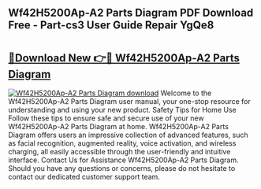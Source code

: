 ## Wf42H5200Ap-A2 Parts Diagram PDF Download Free - Part-cs3 User Guide Repair YgQe8

# <h2><a href="http://dfql3xl.blite.top/?on=Wf42H5200Ap-A2+Parts+Diagram">🔗Download New 👉🔴 Wf42H5200Ap-A2 Parts Diagram</a></h2>

[![Wf42H5200Ap-A2 Parts Diagram download](https://i.imgur.com/lujVjoI.png)](http://dfql3xl.blite.top/?on=Wf42H5200Ap-A2+Parts+Diagram)
Welcome to the Wf42H5200Ap-A2 Parts Diagram user manual, your one-stop resource for understanding and using your new product. Safety Tips for Home Use Follow these tips to ensure safe and secure use of your new Wf42H5200Ap-A2 Parts Diagram at home. Wf42H5200Ap-A2 Parts Diagram offers users an impressive collection of advanced features, such as facial recognition, augmented reality, voice activation, and wireless charging, all easily accessible through the user-friendly and intuitive interface. Contact Us for Assistance Wf42H5200Ap-A2 Parts Diagram. Should you have any questions or concerns, please do not hesitate to contact our dedicated customer support team.
